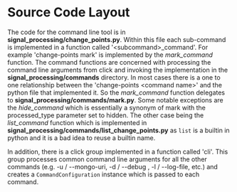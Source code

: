 # Source Code Layout

The code for the command line tool is in __signal\_processing/change\_points.py__. Within this file each sub-command is implemented in a function called '\<subcommand\>\_command'. For example 'change-points mark' is implemented by the *mark_command* function. The command functions are concerned with processing the command line arguments from click and invoking the implementation in the __signal\_processing/commands__ directory. In most cases there is a one to one relationship between the 'change-points \<command name\>' and the python file that implemented it. So the *mark_command* function delegates to __signal\_processing/commands/mark.py__. Some notable exceptions are the *hide_command* which is essentially a synonym of mark with the processed\_type parameter set to hidden. The other case being the *list_command* function which is implemented in __signal\_processing/commands/list\_change\_points.py__ as `list` is a builtin in python and it is a bad idea to reuse a builtin name.

In addition, there is a click group implemented in a function  called 'cli'. This group processes common command line arguments for all the other commands (e.g. -u / --mongo-uri, -d / --debug , -l / --log-file, etc.) and creates a `CommandConfiguration` instance which is passed to each command.

